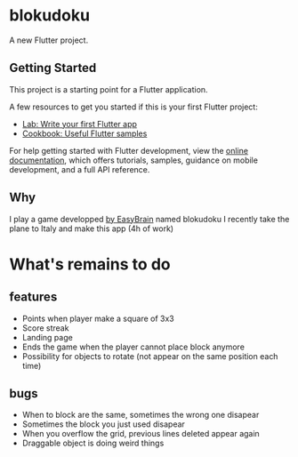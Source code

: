 # blokudoku

A new Flutter project.

## Getting Started

This project is a starting point for a Flutter application.

A few resources to get you started if this is your first Flutter project:

- [Lab: Write your first Flutter app](https://docs.flutter.dev/get-started/codelab)
- [Cookbook: Useful Flutter samples](https://docs.flutter.dev/cookbook)

For help getting started with Flutter development, view the
[online documentation](https://docs.flutter.dev/), which offers tutorials,
samples, guidance on mobile development, and a full API reference.

## Why

I play a game developped [by EasyBrain](https://easybrain.com/) named blokudoku
I recently take the plane to Italy and make this app (4h of work)

# What's remains to do

## features

- Points when player make a square of 3x3
- Score streak
- Landing page
- Ends the game when the player cannot place block anymore
- Possibility for objects to rotate (not appear on the same position each time)

## bugs

- When to block are the same, sometimes the wrong one disapear
- Sometimes the block you just used disapear
- When you overflow the grid, previous lines deleted appear again
- Draggable object is doing weird things